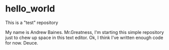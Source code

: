 # hello_world
This is a "test" repository

My name is Andrew Baines. Mr.Greatness, I'm starting this simple repository just to chew up space in this text editor. Ok, I think I've written enough code for now. Deuce.
